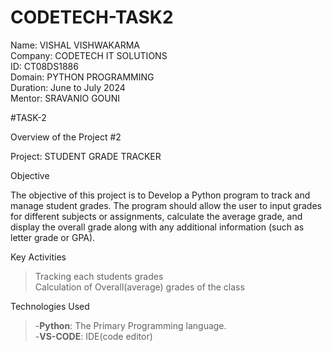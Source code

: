 # CODETECH-TASK2

Name: VISHAL VISHWAKARMA  
Company: CODETECH IT SOLUTIONS   
ID: CT08DS1886  
Domain: PYTHON PROGRAMMING  
Duration: June to July 2024  
Mentor: SRAVANIO GOUNI  



#TASK-2  

Overview of the Project #2  

Project: STUDENT GRADE TRACKER  

Objective  

The objective of this project is to Develop a Python program to track and manage student grades. The
program should allow the user to input grades for different subjects or
assignments, calculate the average grade, and display the overall
grade along with any additional information (such as letter grade or
GPA).  


Key Activities  

>Tracking each students grades    
>Calculation of Overall(average) grades of the class    


Technologies Used  

>-**Python**: The Primary Programming language.  
>-**VS-CODE**: IDE(code editor)  


